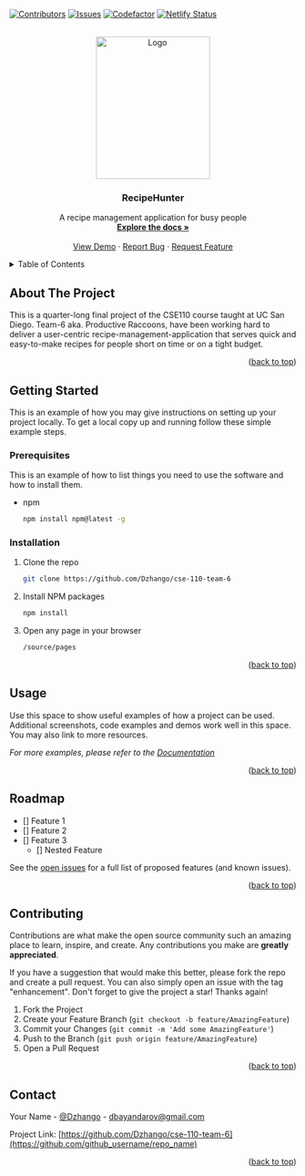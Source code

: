 <div id="top"></div>
<!--
*** Thanks for checking out the Best-README-Template. If you have a suggestion
*** that would make this better, please fork the repo and create a pull request
*** or simply open an issue with the tag "enhancement".
*** Don't forget to give the project a star!
*** Thanks again! Now go create something AMAZING! :D
-->



<!-- PROJECT SHIELDS -->
<!--
*** I'm using markdown "reference style" links for readability.
*** Reference links are enclosed in brackets [ ] instead of parentheses ( ).
*** See the bottom of this document for the declaration of the reference variables
*** for contributors-url, forks-url, etc. This is an optional, concise syntax you may use.
*** https://www.markdownguide.org/basic-syntax/#reference-style-links
-->
[![Contributors][contributors-shield]][contributors-url]
[![Issues][issues-shield]][issues-url]
[![Codefactor][codefactor-shield]][codefactor-url]
[![Netlify Status][netlify-shield]][netlify-url]
<!-- [![MIT License][license-shield]][license-url]
[![LinkedIn][linkedin-shield]][linkedin-url] -->



<!-- PROJECT LOGO -->
<br />
<div align="center">
  <a href="https://github.com/Dzhango/cse-110-team-6">
    <img src="https://github.com/Dzhango/cse-110-team-6/blob/main/admin/branding/PierreCook.png?raw=true" alt="Logo" width="200" height="250">
  </a>

<h3 align="center">RecipeHunter</h3>

  <p align="center">
    A recipe management application for busy people
    <br />
    <a href="https://github.com/Dzhango/cse-110-team-6/tree/main/specs"><strong>Explore the docs »</strong></a>
    <br />
    <br />
    <a href="https://productive-racoons.netlify.app/pages/mainpage/mainpagebootstrap">View Demo</a>
    ·
    <a href="https://github.com/Dzhango/cse-110-team-6/issues">Report Bug</a>
    ·
    <a href="https://github.com/Dzhango/cse-110-team-6/issues">Request Feature</a>
  </p>
</div>



<!-- TABLE OF CONTENTS -->
<details>
  <summary>Table of Contents</summary>
  <ol>
    <li>
      <a href="#about-the-project">About The Project</a>
      <ul>
        <li><a href="#built-with">Built With</a></li>
      </ul>
    </li>
    <li>
      <a href="#getting-started">Getting Started</a>
      <ul>
        <li><a href="#prerequisites">Prerequisites</a></li>
        <li><a href="#installation">Installation</a></li>
      </ul>
    </li>
    <li><a href="#usage">Usage</a></li>
    <li><a href="#roadmap">Roadmap</a></li>
    <li><a href="#contributing">Contributing</a></li>
    <!-- <li><a href="#license">License</a></li> -->
    <li><a href="#contact">Contact</a></li>
    <!-- <li><a href="#acknowledgments">Acknowledgments</a></li> -->
  </ol>
</details>



<!-- ABOUT THE PROJECT -->
## About The Project

<!-- [![Product Name Screen Shot][product-screenshot]](https://example.com) -->

<!-- Here's a blank template to get started: To avoid retyping too much info. Do a search and replace with your text editor for the following: `github_username`, `repo_name`, `twitter_handle`, `linkedin_username`, `email`, `email_client`, `project_title`, `project_description` -->
This is a quarter-long final project of the CSE110 course taught at UC San Diego. Team-6 aka. Productive Raccoons, have been working hard to deliver a user-centric recipe-management-application that serves quick and easy-to-make recipes for people short on time or on a tight budget. 

<p align="right">(<a href="#top">back to top</a>)</p>


<!-- GETTING STARTED -->
## Getting Started

This is an example of how you may give instructions on setting up your project locally.
To get a local copy up and running follow these simple example steps.

### Prerequisites

This is an example of how to list things you need to use the software and how to install them.
* npm
  ```sh
  npm install npm@latest -g
  ```

### Installation

1. Clone the repo
   ```sh
   git clone https://github.com/Dzhango/cse-110-team-6
   ```
2. Install NPM packages
   ```sh
   npm install
   ```
3. Open any page in your browser
   ```sh
   /source/pages
   ```

<p align="right">(<a href="#top">back to top</a>)</p>



<!-- USAGE EXAMPLES -->
## Usage

Use this space to show useful examples of how a project can be used. Additional screenshots, code examples and demos work well in this space. You may also link to more resources.

_For more examples, please refer to the [Documentation](https://github.com/Dzhango/cse-110-team-6)_

<p align="right">(<a href="#top">back to top</a>)</p>



<!-- ROADMAP -->
## Roadmap

- [] Feature 1
- [] Feature 2
- [] Feature 3
    - [] Nested Feature

See the [open issues](https://github.com/github_username/repo_name/issues) for a full list of proposed features (and known issues).

<p align="right">(<a href="#top">back to top</a>)</p>



<!-- CONTRIBUTING -->
## Contributing

Contributions are what make the open source community such an amazing place to learn, inspire, and create. Any contributions you make are **greatly appreciated**.

If you have a suggestion that would make this better, please fork the repo and create a pull request. You can also simply open an issue with the tag "enhancement".
Don't forget to give the project a star! Thanks again!

1. Fork the Project
2. Create your Feature Branch (`git checkout -b feature/AmazingFeature`)
3. Commit your Changes (`git commit -m 'Add some AmazingFeature'`)
4. Push to the Branch (`git push origin feature/AmazingFeature`)
5. Open a Pull Request

<p align="right">(<a href="#top">back to top</a>)</p>


<!-- CONTACT -->
## Contact

Your Name - [@Dzhango](https://github.com/Dzhango) - dbayandarov@gmail.com

Project Link: [https://github.com/Dzhango/cse-110-team-6](https://github.com/github_username/repo_name)

<p align="right">(<a href="#top">back to top</a>)</p>



<!-- ACKNOWLEDGMENTS -->
<!-- ## Acknowledgments

* []()
* []()
* []()

<p align="right">(<a href="#top">back to top</a>)</p> -->



<!-- MARKDOWN LINKS & IMAGES -->
<!-- https://www.markdownguide.org/basic-syntax/#reference-style-links -->
[contributors-shield]: https://img.shields.io/github/contributors/dzhango/cse-110-team6?style=for-the-badge
[contributors-url]: https://github.com/Dzhango/cse-110-team-6/graphs/contributors
[forks-shield]: https://img.shields.io/github/forks/github_username/repo_name.svg?style=for-the-badge
[forks-url]: https://github.com/github_username/repo_name/network/members
[stars-shield]: https://img.shields.io/github/stars/github_username/repo_name.svg?style=for-the-badge
[stars-url]: https://github.com/github_username/repo_name/stargazers
[issues-shield]: https://img.shields.io/github/issues/dzhango/cse-110-team6?style=for-the-badge
[issues-url]: https://github.com/Dzhango/cse-110-team-6/issues
[license-shield]: https://img.shields.io/github/license/github_username/repo_name.svg?style=for-the-badge
[license-url]: https://github.com/github_username/repo_name/blob/master/LICENSE.txt
[linkedin-shield]: https://img.shields.io/badge/-LinkedIn-black.svg?style=for-the-badge&logo=linkedin&colorB=555
[linkedin-url]: https://linkedin.com/in/linkedin_username
[product-screenshot]: images/screenshot.png
[codefactor-shield]: https://img.shields.io/codefactor/grade/github/dzhango/cse-110-team-6?style=for-the-badge
[codefactor-url]: https://www.codefactor.io/repository/github/dzhango/cse-110-team-6
[netlify-shield]: https://img.shields.io/netlify/9e8acf1e-cb0c-49bf-ab6e-11efdd81e3d3?style=for-the-badge
[netlify-url]: https://app.netlify.com/sites/focused-lewin-0ee25c/deploys
